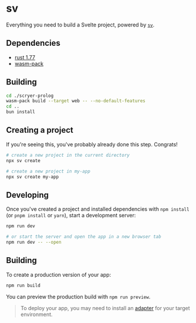 # sv

Everything you need to build a Svelte project, powered by [`sv`](https://github.com/sveltejs/cli).

## Dependencies
- [rust 1.77](https://www.rust-lang.org/)
- [wasm-pack](https://rustwasm.github.io/wasm-pack/installer/)

## Building
```sh
cd ./scryer-prolog
wasm-pack build --target web -- --no-default-features
cd ..
bun install
```

## Creating a project

If you're seeing this, you've probably already done this step. Congrats!

```bash
# create a new project in the current directory
npx sv create

# create a new project in my-app
npx sv create my-app
```

## Developing

Once you've created a project and installed dependencies with `npm install` (or `pnpm install` or `yarn`), start a development server:

```bash
npm run dev

# or start the server and open the app in a new browser tab
npm run dev -- --open
```

## Building

To create a production version of your app:

```bash
npm run build
```

You can preview the production build with `npm run preview`.

> To deploy your app, you may need to install an [adapter](https://svelte.dev/docs/kit/adapters) for your target environment.
